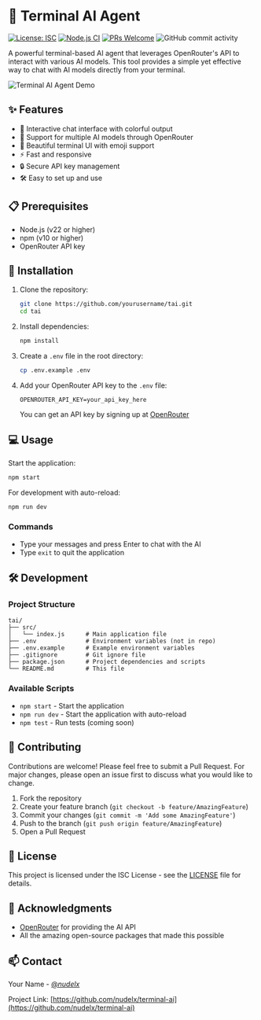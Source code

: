 # 🤖 Terminal AI Agent

[![License: ISC](https://img.shields.io/badge/License-ISC-blue.svg)](https://opensource.org/licenses/ISC)
[![Node.js CI](https://github.com/yourusername/tai/actions/workflows/node.js.yml/badge.svg)](https://github.com/yourusername/tai/actions/workflows/node.js.yml)
[![PRs Welcome](https://img.shields.io/badge/PRs-welcome-brightgreen.svg)](http://makeapullrequest.com)
![GitHub commit activity](https://img.shields.io/github/commit-activity/m/nudelx/terminal-ai)

A powerful terminal-based AI agent that leverages OpenRouter's API to interact with various AI models. This tool provides a simple yet effective way to chat with AI models directly from your terminal.

![Terminal AI Agent Demo](img/image1.png)

## ✨ Features

- 🎯 Interactive chat interface with colorful output
- 🔄 Support for multiple AI models through OpenRouter
- 🎨 Beautiful terminal UI with emoji support
- ⚡ Fast and responsive
- 🔒 Secure API key management
- 🛠️ Easy to set up and use

## 📋 Prerequisites

- Node.js (v22 or higher)
- npm (v10 or higher)
- OpenRouter API key

## 🚀 Installation

1. Clone the repository:

   ```bash
   git clone https://github.com/yourusername/tai.git
   cd tai
   ```

2. Install dependencies:

   ```bash
   npm install
   ```

3. Create a `.env` file in the root directory:

   ```bash
   cp .env.example .env
   ```

4. Add your OpenRouter API key to the `.env` file:
   ```
   OPENROUTER_API_KEY=your_api_key_here
   ```
   You can get an API key by signing up at [OpenRouter](https://openrouter.ai/)

## 💻 Usage

Start the application:

```bash
npm start
```

For development with auto-reload:

```bash
npm run dev
```

### Commands

- Type your messages and press Enter to chat with the AI
- Type `exit` to quit the application

## 🛠️ Development

### Project Structure

```
tai/
├── src/
│   └── index.js      # Main application file
├── .env              # Environment variables (not in repo)
├── .env.example      # Example environment variables
├── .gitignore        # Git ignore file
├── package.json      # Project dependencies and scripts
└── README.md         # This file
```

### Available Scripts

- `npm start` - Start the application
- `npm run dev` - Start the application with auto-reload
- `npm test` - Run tests (coming soon)

## 🤝 Contributing

Contributions are welcome! Please feel free to submit a Pull Request. For major changes, please open an issue first to discuss what you would like to change.

1. Fork the repository
2. Create your feature branch (`git checkout -b feature/AmazingFeature`)
3. Commit your changes (`git commit -m 'Add some AmazingFeature'`)
4. Push to the branch (`git push origin feature/AmazingFeature`)
5. Open a Pull Request

## 📝 License

This project is licensed under the ISC License - see the [LICENSE](LICENSE) file for details.

## 🙏 Acknowledgments

- [OpenRouter](https://openrouter.ai/) for providing the AI API
- All the amazing open-source packages that made this possible

## 📫 Contact

Your Name - [@_nudelx_](https://x.com/_nudelx_)

Project Link: [https://github.com/nudelx/terminal-ai](https://github.com/nudelx/terminal-ai)
